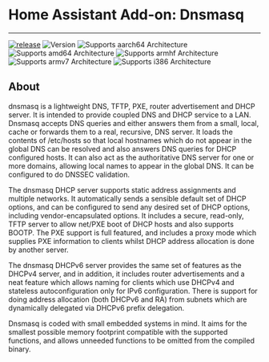# Home Assistant Add-on: Dnsmasq

---

[![release](https://github.com/itsib/dnsmasq/actions/workflows/release.yaml/badge.svg)](https://github.com/itsib/dnsmasq/actions/workflows/release.yaml)
![Version](https://badgen.net/https/raw.githubusercontent.com/itsib/dnsmasq/main/version)
![Supports aarch64 Architecture](https://img.shields.io/badge/aarch64-yes-green.svg)
![Supports amd64 Architecture](https://img.shields.io/badge/amd64-yes-green.svg)
![Supports armhf Architecture](https://img.shields.io/badge/armhf-yes-green.svg)
![Supports armv7 Architecture](https://img.shields.io/badge/armv7-yes-green.svg)
![Supports i386 Architecture](https://img.shields.io/badge/i386-yes-green.svg)

## About

dnsmasq is a lightweight DNS, TFTP, PXE, router advertisement and DHCP server. It is intended to provide coupled DNS and DHCP service to a LAN.
Dnsmasq accepts DNS queries and either answers them from a small, local, cache or forwards them to a real, recursive, DNS server. It loads the contents of /etc/hosts so that local hostnames which do not appear in the global DNS can be resolved and also answers DNS queries for DHCP configured hosts. It can also act as the authoritative DNS server for one or more domains, allowing local names to appear in the global DNS. It can be configured to do DNSSEC validation.

The dnsmasq DHCP server supports static address assignments and multiple networks. It automatically sends a sensible default set of DHCP options, and can be configured to send any desired set of DHCP options, including vendor-encapsulated options. It includes a secure, read-only, TFTP server to allow net/PXE boot of DHCP hosts and also supports BOOTP. The PXE support is full featured, and includes a proxy mode which supplies PXE information to clients whilst DHCP address allocation is done by another server.

The dnsmasq DHCPv6 server provides the same set of features as the DHCPv4 server, and in addition, it includes router advertisements and a neat feature which allows naming for clients which use DHCPv4 and stateless autoconfiguration only for IPv6 configuration. There is support for doing address allocation (both DHCPv6 and RA) from subnets which are dynamically delegated via DHCPv6 prefix delegation.

Dnsmasq is coded with small embedded systems in mind. It aims for the smallest possible memory footprint compatible with the supported functions, and allows unneeded functions to be omitted from the compiled binary.

[aarch64-shield]: https://img.shields.io/badge/aarch64-yes-green.svg
[amd64-shield]: https://img.shields.io/badge/amd64-yes-green.svg
[armhf-shield]: https://img.shields.io/badge/armhf-yes-green.svg
[armv7-shield]: https://img.shields.io/badge/armv7-yes-green.svg
[i386-shield]: https://img.shields.io/badge/i386-yes-green.svg
